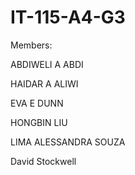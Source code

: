 # IT-115-A4-G3
Members:

ABDIWELI A ABDI

HAIDAR A ALIWI

EVA E DUNN

HONGBIN LIU

LIMA ALESSANDRA SOUZA

David Stockwell
